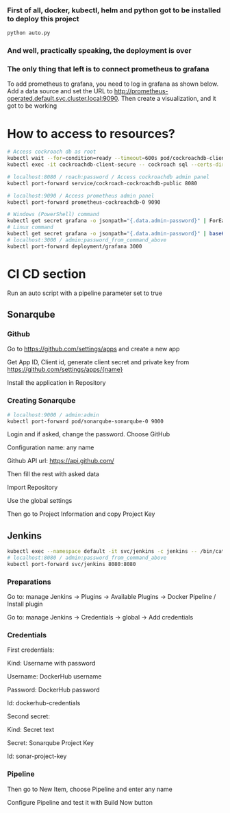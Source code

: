 ### First of all, docker, kubectl, helm and python got to be installed to deploy this project

```bash
python auto.py
```
### And well, practically speaking, the deployment is over
### The only thing that left is to connect prometheus to grafana
To add prometheus to grafana, you need to log in grafana as shown below.
Add a data source and set the URL to http://prometheus-operated.default.svc.cluster.local:9090.
Then create a visualization, and it got to be working

# How to access to resources?

```bash
# Access cockroach db as root
kubectl wait --for=condition=ready --timeout=600s pod/cockroachdb-client-secure
kubectl exec -it cockroachdb-client-secure -- cockroach sql --certs-dir=./cockroach-certs --host=cockroach-cockroachdb-public 
```

```bash
# localhost:8080 / roach:password / Access cockroachdb admin panel
kubectl port-forward service/cockroach-cockroachdb-public 8080 
```

```bash
# localhost:9090 / Access prometheus admin panel
kubectl port-forward prometheus-cockroachdb-0 9090 
```

```bash
# Windows (PowerShell) command
kubectl get secret grafana -o jsonpath="{.data.admin-password}" | ForEach-Object { [System.Text.Encoding]::UTF8.GetString([System.Convert]::FromBase64String($_)) }
# Linux command
kubectl get secret grafana -o jsonpath="{.data.admin-password}" | base64 --decode ; echo
# localhost:3000 / admin:password_from_command_above
kubectl port-forward deployment/grafana 3000 
```

# CI CD section

Run an auto script with a pipeline parameter set to true

## Sonarqube

### Github 

Go to https://github.com/settings/apps and create a new app

Get App ID, Client id, generate client secret and private key from https://github.com/settings/apps/{name}

Install the application in Repository

### Creating Sonarqube

```bash
# localhost:9000 / admin:admin
kubectl port-forward pod/sonarqube-sonarqube-0 9000 
```

Login and if asked, change the password. Choose GitHub  

Configuration name: any name

Github API url: https://api.github.com/ 

Then fill the rest with asked data 

Import Repository

Use the global settings

Then go to Project Information and copy Project Key

## Jenkins

```bash
kubectl exec --namespace default -it svc/jenkins -c jenkins -- /bin/cat /run/secrets/additional/chart-admin-password
# localhost:8080 / admin:password_from_command_above
kubectl port-forward svc/jenkins 8080:8080 
```

### Preparations

Go to: manage Jenkins -> Plugins -> Available Plugins -> Docker Pipeline / Install plugin

Go to: manage Jenkins -> Credentials -> global -> Add credentials 

### Credentials

First credentials:

Kind: Username with password

Username: DockerHub username

Password: DockerHub password

Id: dockerhub-credentials

Second secret:

Kind: Secret text

Secret: Sonarqube Project Key

Id: sonar-project-key

### Pipeline

Then go to New Item, choose Pipeline and enter any name

Configure Pipeline and test it with Build Now button

